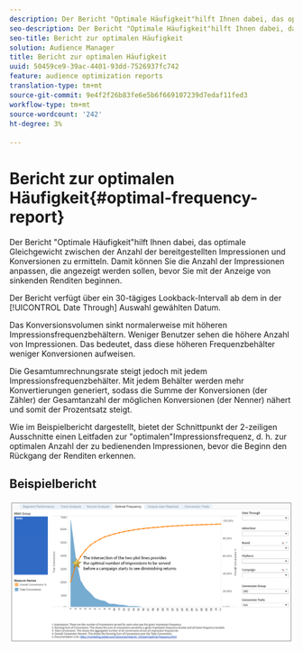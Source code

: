 ```yaml
---
description: Der Bericht "Optimale Häufigkeit"hilft Ihnen dabei, das optimale Gleichgewicht zwischen der Anzahl der bereitgestellten Impressionen und Konversionen zu ermitteln. Damit können Sie die Anzahl der Impressionen anpassen, die angezeigt werden sollen, bevor Sie mit der Anzeige von sinkenden Renditen beginnen.
seo-description: Der Bericht "Optimale Häufigkeit"hilft Ihnen dabei, das optimale Gleichgewicht zwischen der Anzahl der bereitgestellten Impressionen und Konversionen zu ermitteln. Damit können Sie die Anzahl der Impressionen anpassen, die angezeigt werden sollen, bevor Sie mit der Anzeige von sinkenden Renditen beginnen.
seo-title: Bericht zur optimalen Häufigkeit
solution: Audience Manager
title: Bericht zur optimalen Häufigkeit
uuid: 50459ce9-39ac-4401-93dd-7526937fc742
feature: audience optimization reports
translation-type: tm+mt
source-git-commit: 9e4f2f26b83fe6e5b6f669107239d7edaf11fed3
workflow-type: tm+mt
source-wordcount: '242'
ht-degree: 3%

---
```



# Bericht zur optimalen Häufigkeit{#optimal-frequency-report}

Der Bericht &quot;Optimale Häufigkeit&quot;hilft Ihnen dabei, das optimale Gleichgewicht zwischen der Anzahl der bereitgestellten Impressionen und Konversionen zu ermitteln. Damit können Sie die Anzahl der Impressionen anpassen, die angezeigt werden sollen, bevor Sie mit der Anzeige von sinkenden Renditen beginnen.

Der Bericht verfügt über ein 30-tägiges Lookback-Intervall ab dem in der [!UICONTROL Date Through] Auswahl gewählten Datum.

Das Konversionsvolumen sinkt normalerweise mit höheren Impressionsfrequenzbehältern. Weniger Benutzer sehen die höhere Anzahl von Impressionen. Das bedeutet, dass diese höheren Frequenzbehälter weniger Konversionen aufweisen.

Die Gesamtumrechnungsrate steigt jedoch mit jedem Impressionsfrequenzbehälter. Mit jedem Behälter werden mehr Konvertierungen generiert, sodass die Summe der Konversionen (der Zähler) der Gesamtanzahl der möglichen Konversionen (der Nenner) nähert und somit der Prozentsatz steigt.

Wie im Beispielbericht dargestellt, bietet der Schnittpunkt der 2-zeiligen Ausschnitte einen Leitfaden zur &quot;optimalen&quot;Impressionsfrequenz, d. h. zur optimalen Anzahl der zu bedienenden Impressionen, bevor die Beginn den Rückgang der Renditen erkennen.

## Beispielbericht

![optimale Frequenz](assets/optimal-frequency2.png)